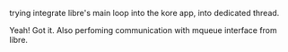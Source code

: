 trying integrate libre's main loop into the kore app, into dedicated thread.

Yeah! Got it. Also perfoming communication with mqueue interface from libre.
